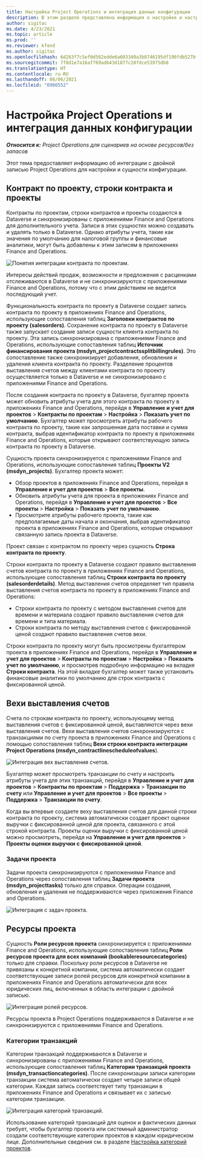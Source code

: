 ```yaml
---
title: Настройка Project Operations и интеграция данных конфигурации
description: В этом разделе представлена информация о настройке и настройке сопоставлений двойной записи Project Operations.
author: sigitac
ms.date: 4/23/2021
ms.topic: article
ms.prod: ''
ms.reviewer: kfend
ms.author: sigitac
ms.openlocfilehash: 6d263f7c5ef0d562edde6a603340a3b8746195df190fdb527bfa40297f68eed2
ms.sourcegitcommit: 7f8d1e7a16af769adb43d1877c28fdce53975db8
ms.translationtype: HT
ms.contentlocale: ru-RU
ms.lasthandoff: 08/06/2021
ms.locfileid: "6986552"
---
```

# <a name="project-operations-setup-and-configuration-data-integration"></a>Настройка Project Operations и интеграция данных конфигурации

_**Относится к:** Project Operations для сценариев на основе ресурсов/без запасов_

Этот тема предоставляет информацию об интеграции с двойной записью Project Operations для настройки и сущности конфигурации.

## <a name="project-contracts-contract-lines-and-projects"></a>Контракт по проекту, строки контракта и проекты

Контракты по проектам, строки контрактов и проекты создаются в Dataverse и синхронизированы с приложениями Finance and Operations для дополнительного учета. Записи в этих сущностях можно создавать и удалять только в Dataverse. Однако атрибуты учета, такие как значения по умолчанию для налоговой группы и финансовые аналитики, могут быть добавлены к этим записям в приложениях Finance and Operations.

  ![Понятия интеграции контракта по проектам.](./media/1ProjectContract.jpg)

Интересы действий продаж, возможности и предложения с расценками отслеживаются в Dataverse и не синхронизируются с приложениями Finance and Operations, потому что с этим действием не ведется последующий учет.

Функциональность контракта по проекту в Dataverse создает запись контракта по проекту в приложениях Finance and Operations, использующие сопоставления таблиц **Заголовки контрактов по проекту (salesorders)**. Сохранение контракта по проекту в Dataverse также запускает создание записи сущности клиента контракта по проекту. Эта запись синхронизирована с приложениями Finance and Operations, использующие сопоставления таблиц **Источник финансирования проекта (msdyn\_projectcontractssplitbillingrules)**. Это сопоставление также синхронизирует добавления, обновления и удаления клиента контракта по проекту. Разделение процентов выставления счетов между клиентами контракта по проекту осуществляется только в Dataverse и не синхронизировано с приложениями Finance and Operations.

После создания контракта по проекту в Dataverse, бухгалтер проекта может обновить атрибуты учета для этого контракта по проекту в приложениях Finance and Operations, перейдя в **Управление и учет для проектов** > **Контракты по проектам** > **Настройка** > **Показать учет по умолчанию**. Бухгалтер может просмотреть атрибуты рабочего контракта по проекту, такие как запрошенная дата поставки и сумма контракта, выбрав идентификатор контракта по проекту в приложениях Finance and Operations, которые открывают соответствующую запись контракта по проекту в Dataverse.

Сущность проекта синхронизируется с приложениями Finance and Operations, использующие сопоставления таблиц **Проекты V2 (msdyn\_projects)**. Бухгалтер проекта может:

  - Обзор проектов в приложениях Finance and Operations, перейдя в **Управление и учет для проектов** > **Все проекты**. 
  - Обновить атрибуты учета для проекта в приложениях Finance and Operations, перейдя в **Управление и учет для проектов** > **Все проекты** > **Настройка** > **Показать учет по умолчанию**.  
  - Просмотрите атрибуты рабочего проекта, такие как предполагаемые даты начала и окончания, выбрав идентификатор проекта в приложениях Finance and Operations, которые открывают связанную запись проекта в Dataverse.

Проект связан с контрактом по проекту через сущность **Строка контракта по проекту**.

Строки контракта по проекту в Dataverse создают правило выставления счетов контракта по проекту в приложениях Finance and Operations, использующие сопоставления таблиц **Строки контракта по проекту (salesorderdetails)**. Метод выставления счетов определяет тип правила выставления счетов контракта по проекту в приложениях Finance and Operations:

  - Строки контракта по проекту с методом выставления счетов для времени и материала создают правило выставления счетов для времени и типа материала.
  - Строки контракта по методу выставления счетов с фиксированной ценой создают правило выставления счетов вехи.

Строки контракта по проекту могут быть просмотрены бухгалтером проекта в приложениях Finance and Operations, перейдя в **Управление и учет для проектов** > **Контракты по проектам** > **Настройка** > **Показать учет по умолчанию**, и просмотрев подробную информацию на вкладке **Строки контракта**. На этой вкладке бухгалтер может также установить финансовые аналитики по умолчанию для строк контракта с фиксированной ценой.

## <a name="billing-milestones"></a>Вехи выставления счетов

Счета по строкам контракта по проекту, использующему метод выставления счетов с фиксированной ценой, выставляются через вехи выставления счетов. Вехи выставления счетов синхронизируются с транзакциями по счету проекта в приложениях Finance and Operations с помощью сопоставления таблиц **Вехи строки контракта интеграции Project Operations (msdyn\_contractlinescheduleofvalues**).

  ![Интеграция вех выставления счетов.](./media/2Milestones.jpg)

Бухгалтер может просмотреть транзакции по счету и настроить атрибуты учета для этих транзакций, перейдя в **Управление и учет для проектов** > **Контракты по проектам** > **Поддержка** > **Транзакции по счету** или **Управление и учет для проектов** > **Все проекты** > **Поддержка** > **Транзакции по счету**.

Когда вы впервые создаете веху выставления счетов для данной строки контракта по проекту, система автоматически создает проект оценки выручки с фиксированной ценой для проекта, связанного с этой строкой контракта. Проекты оценки выручки с фиксированной ценой можно просмотреть, перейдя на **Управление и учет для проектов** > **Проекты оценки выручки с фиксированной ценой**.

### <a name="project-tasks"></a>Задачи проекта

Задачи проекта синхронизируются с приложениями Finance and Operations через сопоставления таблиц **Задачи проекта (msdyn\_projecttasks)** только для справки. Операции создания, обновления и удаления не поддерживаются через приложения Finance and Operations.

  ![Интеграция с задач проекта.](./media/3Tasks.jpg)

## <a name="project-resources"></a>Ресурсы проекта

Сущность **Роли ресурсов проекта** синхронизируется с приложениями Finance and Operations, использующие сопоставления таблиц **Роли ресурсов проекта для всех компаний (bookableresourcecategories)** только для справки. Поскольку роли ресурсов в Dataverse не привязаны к конкретной компании, система автоматически создает соответствующие записи ролей ресурсов для конкретной компании в приложениях Finance and Operations автоматически для всех юридических лиц, включенных в область интеграции с двойной записью.

![Интеграция ролей ресурсов.](./media/5Resources.jpg)

Ресурсы проекта в Project Operations поддерживаются в Dataverse и не синхронизируются с приложениями Finance and Operations.

### <a name="transaction-categories"></a>Категории транзакций

Категории транзакций поддерживаются в Dataverse и синхронизированы с приложениями Finance and Operations, использующие сопоставления таблиц **Категории транзакций проекта (msdyn\_transactioncategories)**. После синхронизации записи категории транзакции система автоматически создает четыре записи общей категории. Каждая запись соответствует типу транзакции в приложениях Finance and Operations и связывает их с записью категории транзакции.

![Интеграция категорий транзакций.](./media/4TransactionCategories.jpg)

Использование категорий транзакций для оценок и фактических данных требует, чтобы бухгалтер проекта или системный администратор создали соответствующие категории проектов в каждом юридическом лице. Дополнительные сведения см. в разделе [Настройка категорий проектов](../project-accounting/configure-project-categories.md).
